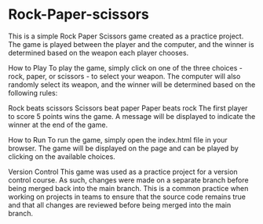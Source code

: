 # Rock-Paper-scissors
This is a simple Rock Paper Scissors game created as a practice project. The game is played between the player and the computer, and the winner is determined based on the weapon each player chooses.

How to Play
To play the game, simply click on one of the three choices - rock, paper, or scissors - to select your weapon. The computer will also randomly select its weapon, and the winner will be determined based on the following rules:

Rock beats scissors
Scissors beat paper
Paper beats rock
The first player to score 5 points wins the game. A message will be displayed to indicate the winner at the end of the game.

How to Run
To run the game, simply open the index.html file in your browser. The game will be displayed on the page and can be played by clicking on the available choices.

Version Control
This game was used as a practice project for a version control course. As such, changes were made on a separate branch before being merged back into the main branch. This is a common practice when working on projects in teams to ensure that the source code remains true and that all changes are reviewed before being merged into the main branch.
